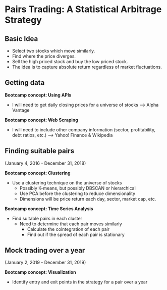 # Pairs Trading: A Statistical Arbitrage Strategy

## Basic Idea
- Select two stocks which move similarly.
- Find where the price diverges.
- Sell the high priced stock and buy the low priced stock.
- The idea is to capture absolute return regardless of market fluctuations.

### 

## Getting data

__Bootcamp concept: Using APIs__
- I will need to get daily closing prices for a universe of stocks --> Alpha Vantage

__Bootcamp concept: Web Scraping__
- I will need to include other company information (sector, profitability, debt ratios, etc.) --> Yahoo! Finance & Wikipedia

### 

## Finding suitable pairs 
(January 4, 2016 - December 31, 2018)

__Bootcamp concept: Clustering__
- Use a clustering technique on the universe of stocks
    - Possibly K-means, but possibly DBSCAN or hierarchical
    - Use PCA before the clustering to reduce dimensionality
    - Dimensions will be price return each day, sector, market cap, etc.
    
__Bootcamp concept: Time Series Analysis__
- Find suitable pairs in each cluster
    - Need to determine that each pair moves similarly
        - Calculate the cointegration of each pair
        - Find out if the spread of each pair is stationary

### 

## Mock trading over a year 
(January 2, 2019 - December 31, 2019)

__Bootcamp concept: Visualization__
- Identify entry and exit points in the strategy for a pair over a year

### 
